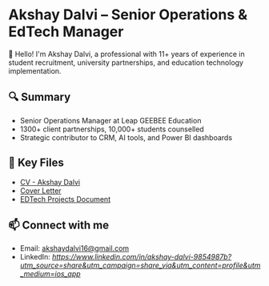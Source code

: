 # Akshay Dalvi – Senior Operations & EdTech Manager

👋 Hello! I'm Akshay Dalvi, a professional with 11+ years of experience in student recruitment, university partnerships, and education technology implementation. 

## 🔍 Summary
- Senior Operations Manager at Leap GEEBEE Education
- 1300+ client partnerships, 10,000+ students counselled
- Strategic contributor to CRM, AI tools, and Power BI dashboards

## 📄 Key Files
- [CV - Akshay Dalvi](./CV%20-%20Akshay%20Dalvi.docx)
- [Cover Letter](./Cover%20Letter%20Akshay%20Dalvi.docx)
- [EDTech Projects Document](./EDTech%20Projects%20Completed.docx)

## 📫 Connect with me
- Email: akshaydalvi16@gmail.com
- LinkedIn: *https://www.linkedin.com/in/akshay-dalvi-9854987b?utm_source=share&utm_campaign=share_via&utm_content=profile&utm_medium=ios_app*

